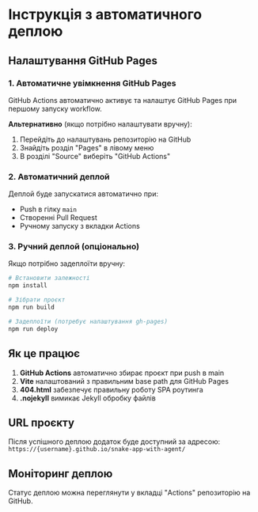 # Інструкція з автоматичного деплою

## Налаштування GitHub Pages

### 1. Автоматичне увімкнення GitHub Pages
GitHub Actions автоматично активує та налаштує GitHub Pages при першому запуску workflow.

**Альтернативно** (якщо потрібно налаштувати вручну):
1. Перейдіть до налаштувань репозиторію на GitHub
2. Знайдіть розділ "Pages" в лівому меню  
3. В розділі "Source" виберіть "GitHub Actions"

### 2. Автоматичний деплой
Деплой буде запускатися автоматично при:
- Push в гілку `main`
- Створенні Pull Request
- Ручному запуску з вкладки Actions

### 3. Ручний деплой (опціонально)
Якщо потрібно задеплоїти вручну:

```bash
# Встановити залежності
npm install

# Зібрати проєкт
npm run build

# Задеплоїти (потребує налаштування gh-pages)
npm run deploy
```

## Як це працює

1. **GitHub Actions** автоматично збирає проєкт при push в main
2. **Vite** налаштований з правильним base path для GitHub Pages
3. **404.html** забезпечує правильну роботу SPA роутинга
4. **.nojekyll** вимикає Jekyll обробку файлів

## URL проєкту
Після успішного деплою додаток буде доступний за адресою:
`https://{username}.github.io/snake-app-with-agent/`

## Моніторинг деплою
Статус деплою можна переглянути у вкладці "Actions" репозиторію на GitHub.